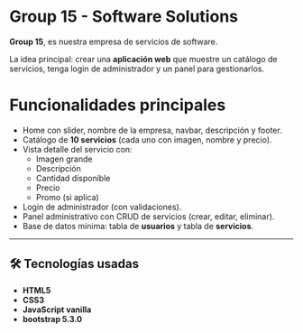 
# Group 15 - Software Solutions
**Group 15**, es  nuestra empresa  de servicios de software.  

La idea principal: crear una **aplicación web** que muestre un catálogo de servicios, tenga login de administrador y un panel para gestionarlos.  


# Funcionalidades principales
- Home con slider, nombre de la empresa, navbar, descripción y footer.
- Catálogo de **10 servicios** (cada uno con imagen, nombre y precio).
- Vista detalle del servicio con:
  - Imagen grande
  - Descripción
  - Cantidad disponible
  - Precio
  - Promo (si aplica)
- Login de administrador (con validaciones).
- Panel administrativo con CRUD de servicios (crear, editar, eliminar).
- Base de datos mínima: tabla de **usuarios** y tabla de **servicios**.

---

## 🛠️ Tecnologías usadas
- **HTML5**  
- **CSS3**  
- **JavaScript vanilla** 
- **bootstrap 5.3.0**

